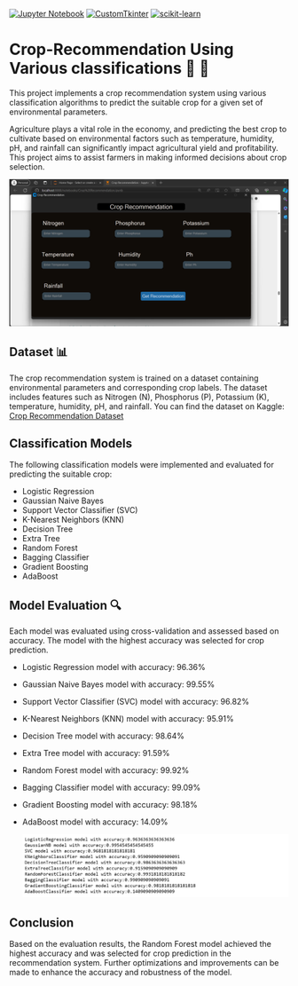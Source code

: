 [![Jupyter Notebook](https://img.shields.io/badge/Jupyter%20Notebook-%23F37626.svg?style=flat&logo=jupyter&logoColor=white)](https://jupyter.org/)
[![CustomTkinter](https://img.shields.io/badge/CustomTkinter-%2312100E.svg?style=flat&logo=python&logoColor=white)](https://github.com/customtkinter/customtkinter)
[![scikit-learn](https://img.shields.io/badge/scikit--learn-%23F7931E.svg?style=flat&logo=scikit-learn&logoColor=white)](https://scikit-learn.org/)


# Crop-Recommendation Using Various classifications 🌾 🌱 
This project implements a crop recommendation system using various classification algorithms
to predict the suitable crop for a given set of environmental parameters.

Agriculture plays a vital role in the economy, and predicting the best crop to cultivate based on environmental factors such as temperature, humidity, pH, and rainfall can significantly impact agricultural yield and profitability. This project aims to assist farmers in making informed decisions about crop selection.

![Inputs](ui.png)

## Dataset 📊

The crop recommendation system is trained on a dataset containing environmental parameters and corresponding crop labels. The dataset includes features such as Nitrogen (N), Phosphorus (P), Potassium (K), temperature, humidity, pH, and rainfall.
You can find the dataset on Kaggle: [Crop Recommendation Dataset]([https://www.kaggle.com/yourusername/crop-recommendation-dataset](https://www.kaggle.com/datasets/atharvaingle/crop-recommendation-dataset))

## Classification Models 

The following classification models were implemented and evaluated for predicting the suitable crop:

- Logistic Regression
- Gaussian Naive Bayes
- Support Vector Classifier (SVC)
- K-Nearest Neighbors (KNN)
- Decision Tree
- Extra Tree
- Random Forest
- Bagging Classifier
- Gradient Boosting
- AdaBoost

## Model Evaluation 🔍

Each model was evaluated using cross-validation and assessed based on accuracy. The model with the highest accuracy was selected for crop prediction.

- Logistic Regression model with accuracy: 96.36%
- Gaussian Naive Bayes model with accuracy: 99.55%
- Support Vector Classifier (SVC) model with accuracy: 96.82%
- K-Nearest Neighbors (KNN) model with accuracy: 95.91%
- Decision Tree model with accuracy: 98.64%
- Extra Tree model with accuracy: 91.59%
- Random Forest model with accuracy: 99.92%
- Bagging Classifier model with accuracy: 99.09%
- Gradient Boosting model with accuracy: 98.18%
- AdaBoost model with accuracy: 14.09%

  ![Inputs](Comparison.png)


## Conclusion

Based on the evaluation results, the Random Forest model achieved the highest accuracy and was selected for crop prediction in the recommendation system. Further optimizations and improvements can be made to enhance the accuracy and robustness of the model.
